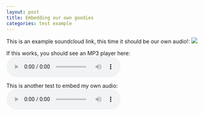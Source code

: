 ```yaml
---
layout: post
title: Embedding our own goodies
categories: test example
---
```


This is an example soundcloud link, this time it should be our own audio!: 
![](https://soundcloud.com/working-title-podcast/twtp-sound-test)

If this works, you should see an MP3 player here: 
![](//raw.githubusercontent.com/WorkingTitlePodcast/WorkingTitlePodcast.github.io/master/assetts/sound.mp3)

This is another test to embed my own audio: 
![](https://github.com/WorkingTitlePodcast/WorkingTitlePodcast.github.io/raw/master/assetts/sound.mp3)



